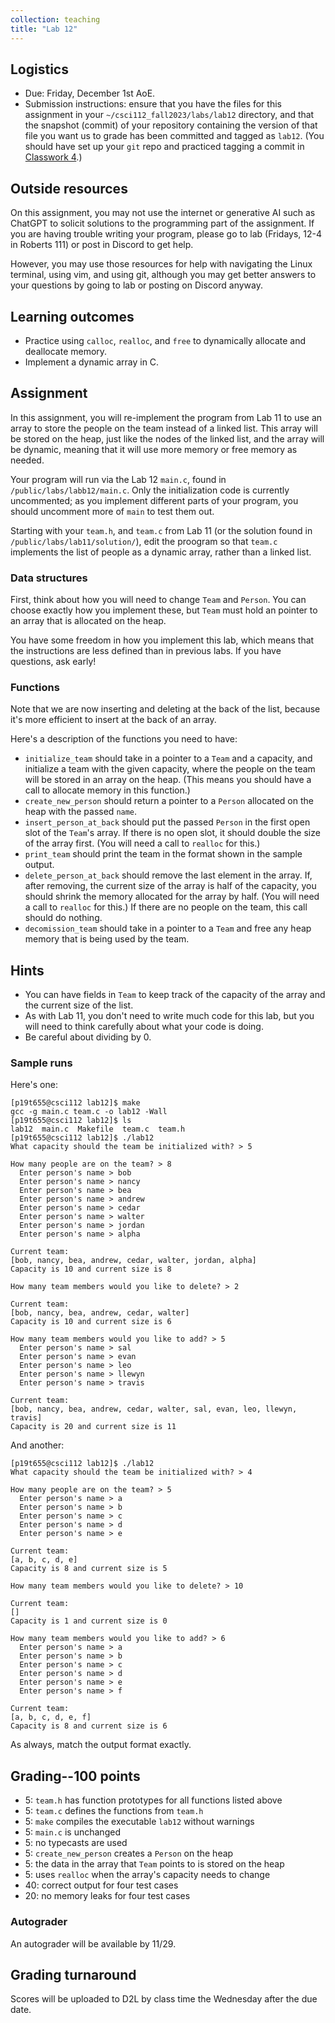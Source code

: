 ```yaml
---
collection: teaching
title: "Lab 12"
---
```


## Logistics
* Due: Friday, December 1st AoE.
* Submission instructions: ensure that you have the files for this assignment in your `~/csci112_fall2023/labs/lab12`
	directory, and that the snapshot (commit) of your repository containing the version of that file you want us to grade has been committed and
	tagged as `lab12`. (You should have set up your `git` repo and practiced tagging a commit in [Classwork 4](https://lgw2.github.io/teaching/csci112-fall-2023/classwork/classwork4/).)

## Outside resources

On this assignment, you may not use the internet or generative AI such as
ChatGPT to solicit solutions to the programming part of the assignment. If you
are having trouble writing your program, please go to lab (Fridays, 12-4 in
Roberts 111) or post in Discord to
get help.

However, you may use those resources for help with navigating the Linux
terminal, using vim, and using git, although you may get better answers to your
questions by going to lab or posting on Discord anyway.

## Learning outcomes
* Practice using `calloc`, `realloc`, and `free` to dynamically allocate and deallocate
	memory.
* Implement a dynamic array in C.

## Assignment

In this assignment, you will re-implement the program from Lab 11 to use an
array to store the people on the team instead of a linked list. This array will
be stored on the heap, just like the nodes of the linked list, and the array
will be dynamic, meaning that it will use more memory or free memory as needed.

Your program will run via the Lab 12 `main.c`, found in
`/public/labs/labb12/main.c`. Only the initialization code is currently
uncommented; as you implement different parts of your program, you should
uncomment more of `main` to test them out.

Starting with your `team.h`, and `team.c` from Lab 11 (or the
solution found in  `/public/labs/lab11/solution/`),
edit the proogram so that `team.c` implements the list of people as a dynamic
array, rather than a linked list.

### Data structures

First, think about how you will need to change `Team` and `Person`. You can
choose exactly how you implement these, but `Team` must hold an pointer to an
array that is allocated on the heap.

You have some freedom in how you implement this lab, which means that the
instructions are less defined than in previous labs. If you have questions, ask
early!

### Functions

Note that we are now inserting and deleting at the back of the list, because it's more
efficient to insert at the back of an array.

Here's a description of the functions you need to have:
* `initialize_team` should take in a pointer to a `Team` and a capacity, and
    initialize a team with the given capacity, where the people on the team
    will be stored in an array on the heap. (This means you should have a call to allocate
    memory in this function.)
* `create_new_person` should return a pointer to a `Person` allocated on the
	heap with the passed `name`.
* `insert_person_at_back` should put the passed `Person` in the first open slot
    of the `Team`'s array. If there is no open slot, it should double the size
    of the array first. (You will need a call to `realloc` for this.)
* `print_team` should print the team in the format shown in the sample output.
* `delete_person_at_back` should remove the last element in the array. If, after
    removing, the current size of the array is half of the capacity, you should
    shrink the memory allocated for the array by half. (You will need a call to
    `realloc` for this.) If there are no people on the team, this call should
    do nothing.
* `decomission_team` should take in a pointer to a `Team` and free any heap memory that is being used by the team.

## Hints

* You can have fields in `Team` to keep track of the capacity of the array and the current
    size of the list.
* As with Lab 11, you don't need to write much code for this lab, but you will
    need to think carefully about what your code is doing.
* Be careful about dividing by 0.

### Sample runs

Here's one:

```
[p19t655@csci112 lab12]$ make
gcc -g main.c team.c -o lab12 -Wall
[p19t655@csci112 lab12]$ ls
lab12  main.c  Makefile  team.c  team.h
[p19t655@csci112 lab12]$ ./lab12
What capacity should the team be initialized with? > 5

How many people are on the team? > 8
  Enter person's name > bob
  Enter person's name > nancy
  Enter person's name > bea
  Enter person's name > andrew
  Enter person's name > cedar
  Enter person's name > walter
  Enter person's name > jordan
  Enter person's name > alpha

Current team:
[bob, nancy, bea, andrew, cedar, walter, jordan, alpha]
Capacity is 10 and current size is 8

How many team members would you like to delete? > 2

Current team:
[bob, nancy, bea, andrew, cedar, walter]
Capacity is 10 and current size is 6

How many team members would you like to add? > 5
  Enter person's name > sal
  Enter person's name > evan
  Enter person's name > leo
  Enter person's name > llewyn
  Enter person's name > travis

Current team:
[bob, nancy, bea, andrew, cedar, walter, sal, evan, leo, llewyn, travis]
Capacity is 20 and current size is 11

```

And another:

```
[p19t655@csci112 lab12]$ ./lab12
What capacity should the team be initialized with? > 4

How many people are on the team? > 5
  Enter person's name > a
  Enter person's name > b
  Enter person's name > c
  Enter person's name > d
  Enter person's name > e

Current team:
[a, b, c, d, e]
Capacity is 8 and current size is 5

How many team members would you like to delete? > 10

Current team:
[]
Capacity is 1 and current size is 0

How many team members would you like to add? > 6
  Enter person's name > a
  Enter person's name > b
  Enter person's name > c
  Enter person's name > d
  Enter person's name > e
  Enter person's name > f

Current team:
[a, b, c, d, e, f]
Capacity is 8 and current size is 6

```

As always, match the output format exactly.

## Grading--100 points

* 5: `team.h` has function prototypes for all functions listed above
* 5: `team.c` defines the functions from `team.h`
* 5: `make` compiles the executable `lab12` without warnings
* 5: `main.c` is unchanged
* 5: no typecasts are used
* 5: `create_new_person` creates a `Person` on the heap
* 5: the data in the array that `Team` points to is stored on the heap
* 5: uses `realloc` when the array's capacity needs to change
* 40: correct output for four test cases
* 20: no memory leaks for four test cases

### Autograder

An autograder will be available by 11/29.

## Grading turnaround
Scores will be uploaded to D2L by class time the Wednesday after the due date.
